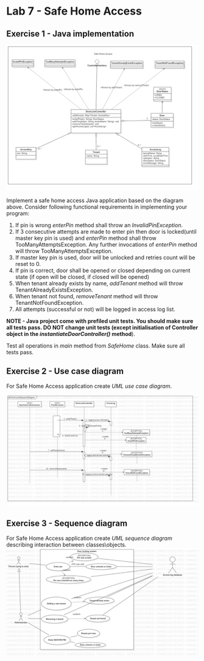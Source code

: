 # Lab 7 - Safe Home Access


## Exercise 1 - Java implementation
![Exercise 1 image](docs/ex1.jpg)

Implement a safe home access Java application based on the diagram above. Consider following functional requirements in implementing your program:
1. If pin is wrong _enterPin_ method shall throw an _InvalidPinException_.
2. If 3 consecutive attempts are made to enter pin then door is locked(until master key pin is used) and _enterPin_ method shall throw TooManyAttemptsException. Any further invocations of _enterPin_ method will throw TooManyAttemptsException.
3. If master key pin is used, door will be unlocked and retries count will be reset to 0. 
4. If pin is correct, door shall be opened or closed depending on current state (if open will be closed, if closed will be opened)
5. When tenant already exists by name, _addTenant_ method will throw TenantAlreadyExistsException.
6. When tenant not found, _removeTenant_ method will throw TenantNotFoundException. 
7. All attempts (successful or not) will be logged in access log list.

**NOTE - Java project come with prefiled unit tests. You should make sure all tests pass. DO NOT change unit tests (except initialisation of Controller object in the _instantiateDoorController()_ method**).

Test all operations in _main_ method from _SafeHome_ class.
Make sure all tests pass.

## Exercise 2 - Use case diagram

For Safe Home Access application create _UML use case diagram_. 

![Exercise 2 image](docs/DoorLocksSequenceDiagram.jpg)

## Exercise 3 - Sequence diagram

For Safe Home Access application create _UML sequence diagram_ describing interaction between classes\objects.  
![Exercise 3 image](docs/DoorLockingSystemUseCaseDiagram.jpg)

